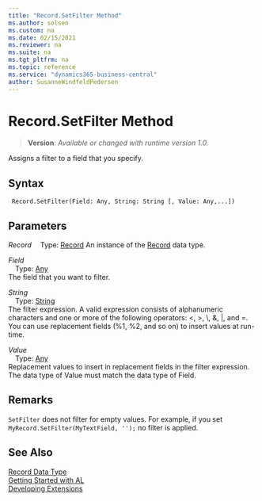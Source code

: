 ```yaml
---
title: "Record.SetFilter Method"
ms.author: solsen
ms.custom: na
ms.date: 02/15/2021
ms.reviewer: na
ms.suite: na
ms.tgt_pltfrm: na
ms.topic: reference
ms.service: "dynamics365-business-central"
author: SusanneWindfeldPedersen
---
```

[//]: # (START>DO_NOT_EDIT)
[//]: # (IMPORTANT:Do not edit any of the content between here and the END>DO_NOT_EDIT.)
[//]: # (Any modifications should be made in the .xml files in the ModernDev repo.)
# Record.SetFilter Method
> **Version**: _Available or changed with runtime version 1.0._

Assigns a filter to a field that you specify.


## Syntax
```
 Record.SetFilter(Field: Any, String: String [, Value: Any,...])
```
## Parameters
*Record*
&emsp;Type: [Record](record-data-type.md)
An instance of the [Record](record-data-type.md) data type.

*Field*  
&emsp;Type: [Any](../any/any-data-type.md)  
The field that you want to filter.
          
*String*  
&emsp;Type: [String](../string/string-data-type.md)  
The filter expression. A valid expression consists of alphanumeric characters and one or more of the following operators: \<, \>, \\, &, &#124;, and =. You can use replacement fields (%1, %2, and so on) to insert values at run-time.
          
*Value*  
&emsp;Type: [Any](../any/any-data-type.md)  
Replacement values to insert in replacement fields in the filter expression. The data type of Value must match the data type of Field.
          



[//]: # (IMPORTANT: END>DO_NOT_EDIT)

## Remarks

`SetFilter` does not filter for empty values. For example, if you set `MyRecord.SetFilter(MyTextField, '');` no filter is applied.

## See Also

[Record Data Type](record-data-type.md)  
[Getting Started with AL](../../devenv-get-started.md)  
[Developing Extensions](../../devenv-dev-overview.md)